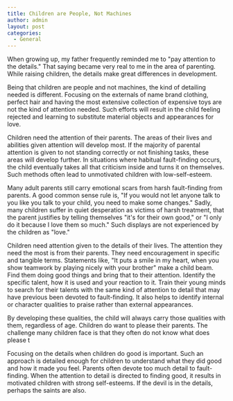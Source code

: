 ```yaml
---
title: Children are People, Not Machines
author: admin
layout: post
categories:
  - General
---
```

When growing up, my father frequently reminded me to "pay attention to the details." That saying became very real to me in the area of parenting. While raising children, the details make great differences in development.

Being that children are people and not machines, the kind of detailing needed is different. Focusing on the externals of name brand clothing, perfect hair and having the most extensive collection of expensive toys are not the kind of attention needed. Such efforts will result in the child feeling rejected and learning to substitute material objects and appearances for love.

Children need the attention of their parents. The areas of their lives and abilities given attention will develop most. If the majority of parental attention is given to not standing correctly or not finishing tasks, these areas will develop further. In situations where habitual fault-finding occurs, the child eventually takes all that criticism inside and turns it on themselves. Such methods often lead to unmotivated children with low-self-esteem.

Many adult parents still carry emotional scars from harsh fault-finding from parents. A good common sense rule is, "If you would not let anyone talk to you like you talk to your child, you need to make some changes." Sadly, many children suffer in quiet desperation as victims of harsh treatment, that the parent justifies by telling themselves "it's for their own good," or "I only do it because I love them so much." Such displays are not experienced by the children as "love."

Children need attention given to the details of their lives. The attention they need the most is from their parents. They need encouragement in specific and tangible terms. Statements like, "It puts a smile in my heart, when you show teamwork by playing nicely with your brother" make a child beam. Find them doing good things and bring that to their attention. Identify the specific talent, how it is used and your reaction to it. Train their young minds to search for their talents with the same kind of attention to detail that may have previous been devoted to fault-finding. It also helps to identify internal or character qualities to praise rather than external appearances.

By developing these qualities, the child will always carry those qualities with them, regardless of age. Children do want to please their parents. The challenge many children face is that they often do not know what does please t

Focusing on the details when children do good is important. Such an approach is detailed enough for children to understand what they did good and how it made you feel. Parents often devote too much detail to fault-finding. When the attention to detail is directed to finding good, it results in motivated children with strong self-esteems. If the devil is in the details, perhaps the saints are also.
